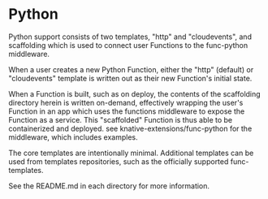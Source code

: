 # Python

Python support consists of two templates, "http" and "cloudevents", and
scaffolding which is used to connect user Functions to the func-python
middleware.

When a user creates a new Python Function, either the "http" (default) or
"cloudevents" template is written out as their new Function's initial state.

When a Function is built, such as on deploy, the contents of the scaffolding
directory herein is written on-demand, effectively wrapping the user's
Function in an app which uses the functions middleware to expose the Function
as a service.  This "scaffolded" Function is thus able to be containerized and
deployed.  see knative-extensions/func-python for the middleware,  which
includes examples.

The core templates are intentionally minimal.  Additional templates can be used
from templates repositories, such as the officially supported func-templates.

See the README.md in each directory for more information.
